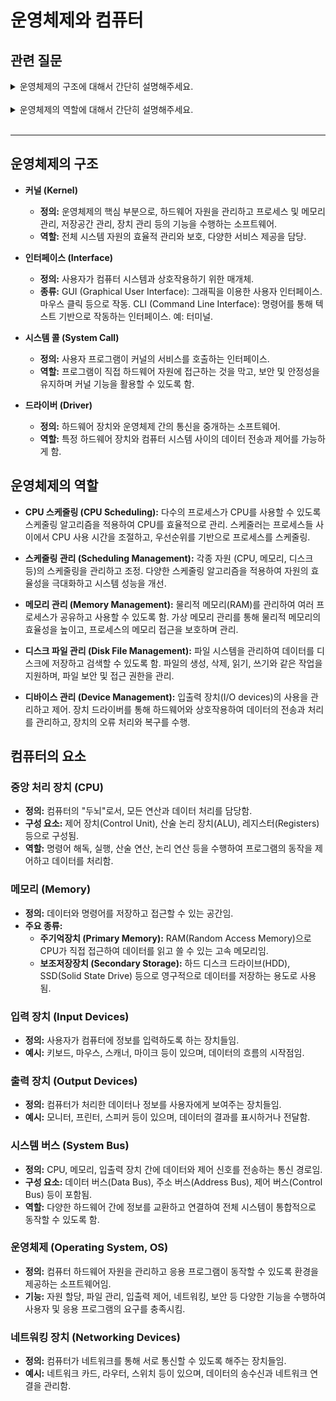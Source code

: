 # 운영체제와 컴퓨터

## 관련 질문
<details>
  <summary>운영체제의 구조에 대해서 간단히 설명해주세요.</summary>
  <blockquote>
    운영체제는 커널, 인터페이스, 시스템 콜, 드라이버 총 4가지 구성요소로 이루어져있습니다. 커널은 하드웨어와 직접 상호작용하며, 나머지 요소들은 시스템 자원과 사용자 요청을 효율적으로 처리합니다.
  </blockquote>
</details>
<br/>
<details>
  <summary>운영체제의 역할에 대해서 간단히 설명해주세요.</summary>
  <blockquote>
    운영체제는 주로 CPU 스케줄링, 스케줄링 관리, 메모리 관리, 디스크 파일 관리, 디바이스 관리와 같은 역할을 수행합니다. 이러한 다양한 관리 기능을 통해 컴퓨터 자원을 효율적으로 사용하고, 응용 프로그램이 원활하게 실행될 수 있도록 지원합니다.
  </blockquote>
</details>
<br/>

<hr/>

## 운영체제의 구조

- **커널 (Kernel)**
    - **정의:** 운영체제의 핵심 부분으로, 하드웨어 자원을 관리하고 프로세스 및 메모리 관리, 저장공간 관리, 장치 관리 등의 기능을 수행하는 소프트웨어.
    - **역할:** 전체 시스템 자원의 효율적 관리와 보호, 다양한 서비스 제공을 담당.

- **인터페이스 (Interface)**
    - **정의:** 사용자가 컴퓨터 시스템과 상호작용하기 위한 매개체.
    - **종류:** GUI (Graphical User Interface): 그래픽을 이용한 사용자 인터페이스. 마우스 클릭 등으로 작동. CLI (Command Line Interface): 명령어를 통해 텍스트 기반으로 작동하는 인터페이스. 예: 터미널.

- **시스템 콜 (System Call)**
    - **정의:** 사용자 프로그램이 커널의 서비스를 호출하는 인터페이스.
    - **역할:** 프로그램이 직접 하드웨어 자원에 접근하는 것을 막고, 보안 및 안정성을 유지하며 커널 기능을 활용할 수 있도록 함.

- **드라이버 (Driver)**
    - **정의:** 하드웨어 장치와 운영체제 간의 통신을 중개하는 소프트웨어.
    - **역할:** 특정 하드웨어 장치와 컴퓨터 시스템 사이의 데이터 전송과 제어를 가능하게 함.

## 운영체제의 역할

- **CPU 스케줄링 (CPU Scheduling):**
    다수의 프로세스가 CPU를 사용할 수 있도록 스케줄링 알고리즘을 적용하여 CPU를 효율적으로 관리. 스케줄러는 프로세스들 사이에서 CPU 사용 시간을 조절하고, 우선순위를 기반으로 프로세스를 스케줄링.

- **스케줄링 관리 (Scheduling Management):**
    각종 자원 (CPU, 메모리, 디스크 등)의 스케줄링을 관리하고 조정. 다양한 스케줄링 알고리즘을 적용하여 자원의 효율성을 극대화하고 시스템 성능을 개선.

- **메모리 관리 (Memory Management):**
    물리적 메모리(RAM)를 관리하여 여러 프로세스가 공유하고 사용할 수 있도록 함. 가상 메모리 관리를 통해 물리적 메모리의 효율성을 높이고, 프로세스의 메모리 접근을 보호하며 관리.

- **디스크 파일 관리 (Disk File Management):**
    파일 시스템을 관리하여 데이터를 디스크에 저장하고 검색할 수 있도록 함. 파일의 생성, 삭제, 읽기, 쓰기와 같은 작업을 지원하며, 파일 보안 및 접근 권한을 관리.

- **디바이스 관리 (Device Management):**
    입출력 장치(I/O devices)의 사용을 관리하고 제어. 장치 드라이버를 통해 하드웨어와 상호작용하여 데이터의 전송과 처리를 관리하고, 장치의 오류 처리와 복구를 수행.


## 컴퓨터의 요소

### 중앙 처리 장치 (CPU)

- **정의:** 컴퓨터의 "두뇌"로서, 모든 연산과 데이터 처리를 담당함.
- **구성 요소:** 제어 장치(Control Unit), 산술 논리 장치(ALU), 레지스터(Registers) 등으로 구성됨.
- **역할:** 명령어 해독, 실행, 산술 연산, 논리 연산 등을 수행하여 프로그램의 동작을 제어하고 데이터를 처리함.

### 메모리 (Memory)

- **정의:** 데이터와 명령어를 저장하고 접근할 수 있는 공간임.
- **주요 종류:**
  - **주기억장치 (Primary Memory):** RAM(Random Access Memory)으로 CPU가 직접 접근하여 데이터를 읽고 쓸 수 있는 고속 메모리임.
  - **보조저장장치 (Secondary Storage):** 하드 디스크 드라이브(HDD), SSD(Solid State Drive) 등으로 영구적으로 데이터를 저장하는 용도로 사용됨.

### 입력 장치 (Input Devices)

- **정의:** 사용자가 컴퓨터에 정보를 입력하도록 하는 장치들임.
- **예시:** 키보드, 마우스, 스캐너, 마이크 등이 있으며, 데이터의 흐름의 시작점임.

### 출력 장치 (Output Devices)

- **정의:** 컴퓨터가 처리한 데이터나 정보를 사용자에게 보여주는 장치들임.
- **예시:** 모니터, 프린터, 스피커 등이 있으며, 데이터의 결과를 표시하거나 전달함.

### 시스템 버스 (System Bus)

- **정의:** CPU, 메모리, 입출력 장치 간에 데이터와 제어 신호를 전송하는 통신 경로임.
- **구성 요소:** 데이터 버스(Data Bus), 주소 버스(Address Bus), 제어 버스(Control Bus) 등이 포함됨.
- **역할:** 다양한 하드웨어 간에 정보를 교환하고 연결하여 전체 시스템이 통합적으로 동작할 수 있도록 함.

### 운영체제 (Operating System, OS)

- **정의:** 컴퓨터 하드웨어 자원을 관리하고 응용 프로그램이 동작할 수 있도록 환경을 제공하는 소프트웨어임.
- **기능:** 자원 할당, 파일 관리, 입출력 제어, 네트워킹, 보안 등 다양한 기능을 수행하여 사용자 및 응용 프로그램의 요구를 충족시킴.

### 네트워킹 장치 (Networking Devices)

- **정의:** 컴퓨터가 네트워크를 통해 서로 통신할 수 있도록 해주는 장치들임.
- **예시:** 네트워크 카드, 라우터, 스위치 등이 있으며, 데이터의 송수신과 네트워크 연결을 관리함.
